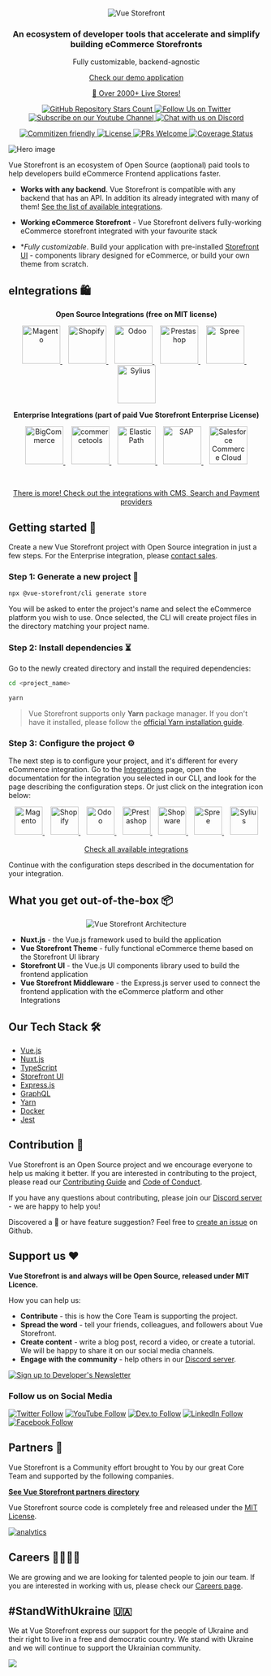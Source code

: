 <br />
<p align="center">
  <img src="https://user-images.githubusercontent.com/1626923/156934585-5c585b9f-53ff-4eee-beb3-a3a410c48d47.png" alt="Vue Storefront" />
</p>

<h3 align="center">
  <strong>An ecosystem of developer tools that accelerate and simplify building eCommerce Storefronts</strong>
</h3>
<p align="center">
    Fully customizable, backend-agnostic
</p>

<p align="center">
    <a href="https://demo.vuestorefront.io/">
        Check our demo application
    </a>
</p>

<p align="center">
    <a href="https://www.vuestorefront.io/live-projects/?utm_source=github.com&utm_medium=referral&utm_campaign=readme">
        🌟 Over 2000+ Live Stores!
    </a>
</p>

<p align="center">
  <a href="https://github.com/vuestorefront/vue-storefront/">
    <img alt="GitHub Repository Stars Count" src="https://img.shields.io/github/stars/vuestorefront/vue-storefront?style=social" />
  </a>
    <a href="https://twitter.com/vsfdevelopers">
        <img alt="Follow Us on Twitter" src="https://img.shields.io/twitter/follow/VSFdevelopers?style=social" />
    </a>
    <a href="https://www.youtube.com/c/VueStorefront">
        <img alt="Subscribe on our Youtube Channel" src="https://img.shields.io/youtube/channel/subscribers/UCkm1F3Cglty3CE1QwKQUhhg?style=social" />
    </a>
    <a href="https://discord.vuestorefront.io/">
        <img alt="Chat with us on Discord" src="https://img.shields.io/discord/770285988244750366?label=join%20discord&logo=Discord&logoColor=white" />
    </a>
</p>
<p align="center">
    <a href="http://commitizen.github.io/cz-cli/">
        <img alt="Commitizen friendly" src="https://img.shields.io/badge/commitizen-friendly-brightgreen.svg" />
    </a>
    <a href="https://github.com/vuestorefront/vue-storefront">
        <img alt="License" src="https://img.shields.io/github/license/vuestorefront/vue-storefront" />
    </a>
    <a href="https://github.com/vuestorefront/vue-storefront/pulls">
        <img alt="PRs Welcome" src="https://img.shields.io/badge/PRs-welcome-brightgreen.svg" />
    </a>
    <a href="https://coveralls.io/github/vuestorefront/vue-storefront/?branch=next">
        <img alt="Coverage Status" src="https://coveralls.io/repos/github/vuestorefront/vue-storefront/badge.svg?branch=next" />
    </a>
</p>

![Hero image](https://images.contentstack.io/v3/assets/blt189c1df68c6b48d7/blt012de533cf11b952/62a0df552680af592233245c/Homepage-Hero-v1.png?auto=webp&width=640&format=pjpg&disable=upscale&quality=100&dpr=2)

Vue Storefront is an ecosystem of Open Source (aoptional) paid tools to help developers build eCommerce Frontend applications faster. 

- **Works with any backend**. Vue Storefront is compatible with any backend that has an API. In addition its already integrated with many of them! [See the list of available integrations](https://docs.vuestorefront.io/v2/integrations/#ecommerce-platforms).

- **Working eCommerce Storefront** - Vue Storefront delivers fully-working eCommerce storefront integrated with your favourite stack

- **Fully customizable*. Build your application with pre-installed [Storefront UI](https://github.com/vuestorefront/storefront-ui) - components library designed for eCommerce, or build your own theme from scratch.

## **eIntegrations** 🛍️

<p align="center">
  <strong>Open Source Integrations (free on MIT license)</strong>
</p>

<p align="center" valign="middle">
  <a title="Magento" target="_blank" href="https://github.com/vuestorefront/magento2">
        <img alt="Magento" width="75" src="https://user-images.githubusercontent.com/1626923/156659008-edbd2bed-74d5-4f0d-8a4a-eab56c283d24.png" />
    </a>
  &nbsp;&nbsp;
    <a title="Shopify" target="_blank" href="https://github.com/vuestorefront/shopify">
        <img alt="Shopify" width="75" src="https://user-images.githubusercontent.com/1626923/156658959-d8da60fd-9904-44f4-9823-11a3e821c155.png" />
    </a>
  &nbsp;&nbsp;
    <a title="Odoo" target="_blank" href="https://github.com/vuestorefront-community/odoo">
        <img alt="Odoo" width="75" src="https://user-images.githubusercontent.com/1626923/156659136-55c8d696-febd-410e-ab72-b217e9e745e6.png" />
    </a>
    &nbsp;&nbsp;
    <a title="Prestashop" target="_blank" href="https://github.com/vuestorefront-community/prestashop">
        <img alt="Prestashop" width="75" src="https://user-images.githubusercontent.com/1626923/156659137-d857ad24-f23f-4c80-ac56-4ef6c0721274.png" />
    </a>
    &nbsp;&nbsp;
    <a title="Spree" target="_blank" href="https://github.com/vuestorefront/spree">
        <img alt="Spree" width="75" src="https://user-images.githubusercontent.com/1626923/156659147-5576eb2f-4cf8-4610-8631-18d03e3f52de.png" />
    </a>
    &nbsp;&nbsp;
    <a title="Sylius" target="_blank" href="https://github.com/vuestorefront-community/sylius">
        <img alt="Sylius" width="75" src="https://user-images.githubusercontent.com/1626923/161141058-8f6a4a8e-2c6f-402e-b19b-892c7acec77f.png" />
    </a>
 </p>
 
<p align="center">
  <strong>Enterprise Integrations (part of paid Vue Storefront Enterprise License)</strong>
</p>

<p align="center" valign="middle">
    <a title="BigCommerce" target="_blank" href="https://docs.vuestorefront.io/bigcommerce/">
        <img alt="BigCommerce" width="75" src="https://user-images.githubusercontent.com/1626923/156659123-12a987f5-a590-4971-810e-7594defc48f5.png" />
    </a>
    &nbsp;&nbsp;
    <a title="commercetools" target="_blank" href="https://docs.vuestorefront.io/v2/commercetools/">
        <img alt="commercetools" width="75" src="https://user-images.githubusercontent.com/1626923/156658926-532f44bd-f178-4bd9-ae72-1ca7d9984f57.png" />
    </a>
    &nbsp;&nbsp;
    <a title="Elastic Path" target="_blank" href="https://github.com/vuestorefront/shopware-pwa">
        <img alt="Elastic Path" width="75" src="https://docs.vuestorefront.io/v2/integrations-logos/thumbnails/elastic-path.png" />
    </a>
    &nbsp;&nbsp;
    <a title="SAP" target="_blank" href="https://github.com/vuestorefront/shopware-pwa">
        <img alt="SAP" width="75" src="https://docs.vuestorefront.io/v2/integrations-logos/thumbnails/sap-commerce-cloud.png" />
    </a>
  &nbsp;&nbsp;
      <a title="Salesforce Commerce Cloud" target="_blank" href="https://docs.vuestorefront.io/sfcc/">
        <img alt="Salesforce Commerce Cloud" width="75" src="https://user-images.githubusercontent.com/74229951/218112081-8f8bfcb3-9f53-4add-9d5e-8899c505e526.png" />
    </a>


</p>


<br />
<p align="center">
  <a target="_blank" href="https://docs.vuestorefront.io/v2/integrations/">There is more! Check out the integrations with CMS, Search and Payment providers</a>
</p>

## **Getting started** 🚀
Create a new Vue Storefront project with Open Source integration in just a few steps. For the Enterprise integration, please [contact sales](https://vuestorefront.io/contact/sales).

### **Step 1: Generate a new project** 🧰

```bash
npx @vue-storefront/cli generate store
```

You will be asked to enter the project's name and select the eCommerce platform you wish to use. Once selected, the CLI will create project files in the directory matching your project name.

### **Step 2: Install dependencies** ⏳

Go to the newly created directory and install the required dependencies:


```bash
cd <project_name>

yarn
```

> Vue Storefront supports only **Yarn** package manager. If you don't have it installed, please follow the [official Yarn installation guide](https://yarnpkg.com/getting-started/install).

### **Step 3: Configure the project** ⚙️

The next step is to configure your project, and it's different for every eCommerce integration. Go to the [Integrations](https://docs.vuestorefront.io/v2/integrations/) page, open the documentation for the integration you selected in our CLI, and look for the page describing the configuration steps. Or just click on the integration icon below:

<!-- add icons for integrations leading to docs -->
<p align="center" valign="middle">
    <a title="Magento" target="_blank" href="https://docs.vuestorefront.io/magento/installation-setup/configure-magento.html">
        <span valign="center">
            <img alt="Magento" width="55" src="https://user-images.githubusercontent.com/1626923/156659008-edbd2bed-74d5-4f0d-8a4a-eab56c283d24.png" />
        </span>
     </a>
    &nbsp;&nbsp;
    <a title="Shopify" target="_blank" href="https://docs.vuestorefront.io/shopify/guide/getting-started.html">
        <img alt="Shopify" width="55" src="https://user-images.githubusercontent.com/1626923/156658959-d8da60fd-9904-44f4-9823-11a3e821c155.png" />
    </a>
    &nbsp;&nbsp;
    <a title="Odoo" target="_blank" href="https://docs.vuestorefront.io/odoo/">
    <span valign="center">
        <img alt="Odoo" width="55" src="https://user-images.githubusercontent.com/1626923/156659136-55c8d696-febd-410e-ab72-b217e9e745e6.png" />
    </span>
    </a>
    &nbsp;&nbsp;
    <a title="Prestashop" target="_blank" href="https://docs.vuestorefront.io/prestashop/guide/getting-started.html">
        <img alt="Prestashop" width="55" src="https://user-images.githubusercontent.com/1626923/156659137-d857ad24-f23f-4c80-ac56-4ef6c0721274.png" />
    </a>
    &nbsp;&nbsp;
    <a title="Shopware" target="_blank" href="https://shopware-pwa-docs.vuestorefront.io/">
        <img alt="Shopware" width="55" src="https://user-images.githubusercontent.com/1626923/156659145-d98ea807-872c-42a9-8fdb-4c4f30a68895.png" />
    </a>
    &nbsp;&nbsp;
    <a title="Spree" target="_blank" href="https://docs.vuestorefront.io/spree/guide/getting-started.html">
        <img alt="Spree" width="55" src="https://user-images.githubusercontent.com/1626923/156659147-5576eb2f-4cf8-4610-8631-18d03e3f52de.png" />
    </a>
    &nbsp;&nbsp;
    <a title="Sylius" target="_blank" href="https://github.com/vuestorefront-community/sylius">
        <img alt="Sylius" width="55" src="https://user-images.githubusercontent.com/1626923/161141058-8f6a4a8e-2c6f-402e-b19b-892c7acec77f.png" />
    </a>
<br /><br />
  <a target="_blank" href="https://docs.vuestorefront.io/v2/integrations/#ecommerce-platforms">Check all available integrations</a>
</p>

Continue with the configuration steps described in the documentation for your integration.

## **What you get out-of-the-box** 📦

<p align="center">
  <img alt="Vue Storefront Architecture" src="https://user-images.githubusercontent.com/74229951/218062920-e9c9eb14-de3f-4c62-9362-7c33d224ad26.png">
</p>

- **Nuxt.js** - the Vue.js framework used to build the application
- **Vue Storefront Theme** - fully functional eCommerce theme based on the Storefront UI library
- **Storefront UI** - the Vue.js UI components library used to build the frontend application
- **Vue Storefront Middleware** - the Express.js server used to connect the frontend application with the eCommerce platform and other Integrations

## **Our Tech Stack** 🛠

- [Vue.js](https://vuejs.org/)
- [Nuxt.js](https://nuxtjs.org/)
- [TypeScript](https://www.typescriptlang.org/)
- [Storefront UI](https://storefrontui.io/)
- [Express.js](https://expressjs.com/)
- [GraphQL](https://graphql.org/)
- [Yarn](https://yarnpkg.com/)
- [Docker](https://www.docker.com/)
- [Jest](https://jestjs.io/)

## **Contribution** 🤝

Vue Storefront is an Open Source project and we encourage everyone to help us making it better. If you are interested in contributing to the project, please read our [Contributing Guide](https://github.com/vuestorefront/vue-storefront/blob/main/CONTRIBUTING.md) and [Code of Conduct](https://github.com/vuestorefront/vue-storefront/blob/main/CODE_OF_CONDUCT.md).

If you have any questions about contributing, please join our [Discord server](https://discord.vuestorefront.io/) - we are happy to help you!

Discovered a 🐜 or have feature suggestion? Feel free to [create an issue](https://github.com/vuestorefront/vue-storefront/issues/new/choose) on Github.

## **Support us** ❤️

**Vue Storefront is and always will be Open Source, released under MIT Licence.**

How you can help us:

- **Contribute** - this is how the Core Team is supporting the project.
- **Spread the word** - tell your friends, colleagues, and followers about Vue Storefront.
- **Create content** - write a blog post, record a video, or create a tutorial. We will be happy to share it on our social media channels.
- **Engage with the community** - help others in our [Discord server](https://discord.vuestorefront.io/).


<a target="_blank" href="https://vuestorefront.io/developer-newsletter">
  <img alt="Sign up to Developer's Newsletter" src="https://user-images.githubusercontent.com/74229951/218061404-2451ad24-e018-4954-8238-9e3289369059.png">
</a>

### **Follow us on Social Media**

[![Twitter Follow](https://img.shields.io/twitter/follow/VSFdevelopers?style=social)](https://twitter.com/VSFdevelopers)
[![YouTube Follow](https://img.shields.io/badge/YouTube-Follow-black?style=social&logo=youtube)](https://www.youtube.com/c/VueStorefront)
[![Dev.to Follow](https://img.shields.io/badge/DEV.to-Follow-black?style=social&logo=dev.to)](https://dev.to/vue-storefront)
[![LinkedIn Follow](https://img.shields.io/badge/LinkedIn-Follow-black?style=social&logo=linkedin)](https://www.linkedin.com/company/vue-storefront/)
[![Facebook Follow](https://img.shields.io/badge/Facebook-Follow-black?style=social&logo=facebook)](https://www.facebook.com/vuestorefront)

## **Partners** 💪

Vue Storefront is a Community effort brought to You by our great Core Team and supported by the following companies.

[**See Vue Storefront partners directory**](https://www.vuestorefront.io/partner-agencies?utm_source=github.com&utm_medium=referral&utm_campaign=readme)

Vue Storefront source code is completely free and released under the [MIT License](https://github.com/vuestorefront/vue-storefront/blob/master/LICENSE).

[![analytics](http://www.google-analytics.com/collect?v=1&t=pageview&_s=1&dl=https%3A%2F%2Fgithub.com%2FDivanteLtd%2Fvue-storefront&_u=MAC~&cid=1757014354.1393964045&tid=UA-108235765-10)]()
## **Careers** 👩‍💻👨‍💻

We are growing and we are looking for talented people to join our team. If you are interested in working with us, please check our [Careers page](https://vuestorefront.io/careers).

## **#StandWithUkraine** 🇺🇦

We at Vue Storefront express our support for the people of Ukraine and their right to live in a free and democratic country. We stand with Ukraine and we will continue to support the Ukrainian community.

<a href="https://supportukrainenow.org/" target="_blank">
    <img src="https://gcdnb.pbrd.co/images/bDfmujNpxjxy.png?o=1" />
</a>
